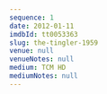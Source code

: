 ```yaml
---
sequence: 1
date: 2012-01-11
imdbId: tt0053363
slug: the-tingler-1959
venue: null
venueNotes: null
medium: TCM HD
mediumNotes: null
---
```


